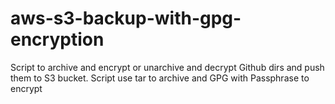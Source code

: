 # aws-s3-backup-with-gpg-encryption
Script to archive and encrypt or unarchive and decrypt Github dirs and push them to S3 bucket. Script use tar to archive and GPG with Passphrase to encrypt
